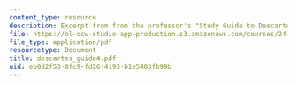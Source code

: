 ```yaml
---
content_type: resource
description: Excerpt from from the professor's "Study Guide to Descartes' Meditations."
file: https://ol-ocw-studio-app-production.s3.amazonaws.com/courses/24-01-classics-in-western-philosophy-spring-2006/eb0d2f538fc9fd264193b1e5483fb99b_descartes_guide4.pdf
file_type: application/pdf
resourcetype: Document
title: descartes_guide4.pdf
uid: eb0d2f53-8fc9-fd26-4193-b1e5483fb99b
---
```

